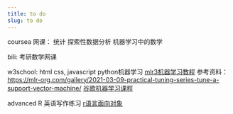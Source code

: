 ```yaml
---
title: to do
slug: to do
---
```


coursea 网课：
统计
探索性数据分析
机器学习中的数学

bili:
考研数学网课

w3school:
html css, javascript
python机器学习
[mlr3机器学习教程](https://introduction-to-machine-learning.netlify.app/)
参考资料：https://mlr-org.com/gallery/2021-03-09-practical-tuning-series-tune-a-support-vector-machine/
[谷歌机器学习课程](https://developers.google.com/machine-learning/foundational-courses)

advanced R
英语写作练习
[r语言面向对象](https://dataxujing.github.io/R_oop/index.html)



